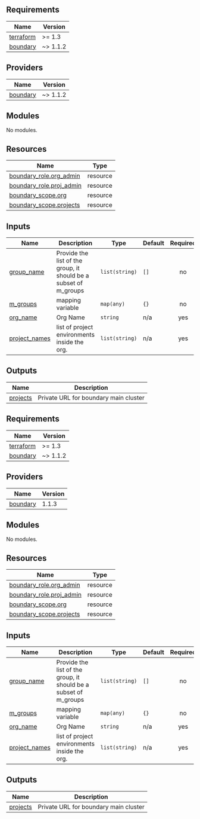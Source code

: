 <!-- BEGIN_TF_DOCS -->
## Requirements

| Name | Version |
|------|---------|
| <a name="requirement_terraform"></a> [terraform](#requirement\_terraform) | >= 1.3 |
| <a name="requirement_boundary"></a> [boundary](#requirement\_boundary) | ~> 1.1.2 |

## Providers

| Name | Version |
|------|---------|
| <a name="provider_boundary"></a> [boundary](#provider\_boundary) | ~> 1.1.2 |

## Modules

No modules.

## Resources

| Name | Type |
|------|------|
| [boundary_role.org_admin](https://registry.terraform.io/providers/hashicorp/boundary/latest/docs/resources/role) | resource |
| [boundary_role.proj_admin](https://registry.terraform.io/providers/hashicorp/boundary/latest/docs/resources/role) | resource |
| [boundary_scope.org](https://registry.terraform.io/providers/hashicorp/boundary/latest/docs/resources/scope) | resource |
| [boundary_scope.projects](https://registry.terraform.io/providers/hashicorp/boundary/latest/docs/resources/scope) | resource |

## Inputs

| Name | Description | Type | Default | Required |
|------|-------------|------|---------|:--------:|
| <a name="input_group_name"></a> [group\_name](#input\_group\_name) | Provide the list of the group, it should be a subset of m\_groups | `list(string)` | `[]` | no |
| <a name="input_m_groups"></a> [m\_groups](#input\_m\_groups) | mapping variable | `map(any)` | `{}` | no |
| <a name="input_org_name"></a> [org\_name](#input\_org\_name) | Org Name | `string` | n/a | yes |
| <a name="input_project_names"></a> [project\_names](#input\_project\_names) | list of project environments inside the org. | `list(string)` | n/a | yes |

## Outputs

| Name | Description |
|------|-------------|
| <a name="output_projects"></a> [projects](#output\_projects) | Private URL for boundary main cluster |
<!-- END_TF_DOCS --><!-- BEGINNING OF PRE-COMMIT-TERRAFORM DOCS HOOK -->
## Requirements

| Name | Version |
|------|---------|
| <a name="requirement_terraform"></a> [terraform](#requirement\_terraform) | >= 1.3 |
| <a name="requirement_boundary"></a> [boundary](#requirement\_boundary) | ~> 1.1.2 |

## Providers

| Name | Version |
|------|---------|
| <a name="provider_boundary"></a> [boundary](#provider\_boundary) | 1.1.3 |

## Modules

No modules.

## Resources

| Name | Type |
|------|------|
| [boundary_role.org_admin](https://registry.terraform.io/providers/hashicorp/boundary/latest/docs/resources/role) | resource |
| [boundary_role.proj_admin](https://registry.terraform.io/providers/hashicorp/boundary/latest/docs/resources/role) | resource |
| [boundary_scope.org](https://registry.terraform.io/providers/hashicorp/boundary/latest/docs/resources/scope) | resource |
| [boundary_scope.projects](https://registry.terraform.io/providers/hashicorp/boundary/latest/docs/resources/scope) | resource |

## Inputs

| Name | Description | Type | Default | Required |
|------|-------------|------|---------|:--------:|
| <a name="input_group_name"></a> [group\_name](#input\_group\_name) | Provide the list of the group, it should be a subset of m\_groups | `list(string)` | `[]` | no |
| <a name="input_m_groups"></a> [m\_groups](#input\_m\_groups) | mapping variable | `map(any)` | `{}` | no |
| <a name="input_org_name"></a> [org\_name](#input\_org\_name) | Org Name | `string` | n/a | yes |
| <a name="input_project_names"></a> [project\_names](#input\_project\_names) | list of project environments inside the org. | `list(string)` | n/a | yes |

## Outputs

| Name | Description |
|------|-------------|
| <a name="output_projects"></a> [projects](#output\_projects) | Private URL for boundary main cluster |
<!-- END OF PRE-COMMIT-TERRAFORM DOCS HOOK -->
